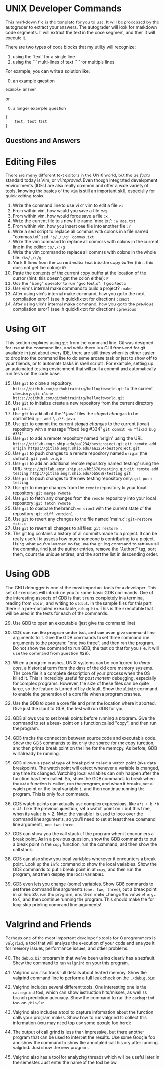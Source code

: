 # UNIX Developer Commands
This markdown file is the template for you to use.  It will be processed by the
autograder to extract your answers.  The autograder will look for markdown code segments.
It will extract the text in the code segment, and then it will execute it.

There are two types of code blocks that my utility will recognize:
1. using the \`text\` for a single line
2. using the \`\`\` multi-lines of text \`\`\`` for multiple lines


For example, you can write a solution like:

0. an example question 

`example answer`

or 

0. a longer example question
```
{
    test, test test
}
```

## Questions and Answers

# Editing Files
There are many different text editors in the UNIX world, but the _de facto_ standard today
is Vim, or _vi improved_.  Even though integrated development environments (IDEs) are 
also really common and offer a wide variety of tools, knowing the basics of the 
`vim` is still an important skill, especially for quick editing tasks.


1.	Write the command line to use vi or vim to edit a file
`vi`
2.	From within vim, how would you save a file
`:wq`
3.	From within vim, how would force save a file
`:x`
4. Write the current file to a new file name 'moe.txt':
`:w moe.txt`
5.	From within vim, how you insert one file into another file
`:r`
6.	Write a sed script to replace all commas with colons in a file named "commas.txt"
`sed 's/,/:/g' commas.txt`
7.	Write the vim command to replace all commas with colons in the current line in the editor:
`:s/,/:/g`
8.	Write the vim command to replace all commas with colons in the whole file:
`:%s/,/:/g`
9.	Yank 8 lines from the current editor text into the copy buffer (hint: this does not get the colon):
`8Y`
10. Paste the contents of the current copy buffer at the location of the cursor (hint: this doesn't get the colon either):
`P`
11. Use the "bang" operator to run "gcc test.c":
`! gcc test.c
12. Use vim's internal make command to build a project?
`:make`
13. After using vim's internal make command, how you go to the next compliation error? (see :h quickfix.txt for direction)
`:cnext`
14. After using vim's internal make command, how you go to the previous compliation error? (see :h quickfix.txt for direction)
`cprevious`

# Using GIT
This section explores using `git` from the command line.  Git was designed for use at the command line, and while there 
is a GUI front-end for git available in just about every IDE, there are still times when its either easier to drop 
into the command line to do some arcane task or just to show off to your friends, or to automate tasks in shell scripts. 
For example, setting up an automated testing environment that will pull a commit and automatically run tests on the 
code base.

15. Use `git` to clone a repository: `https://github.com/githubtraining/hellogitworld.git` to the current directory.
`git clone https://github.com/githubtraining/hellogitworld.git`
16. Use `git` to initialize create a new repository from the current directory
`git init`
17. Use `git` to add all of the '*.java' files the _staged changes_ to be committed
`git add \./\*.java`
18. Use `git` to commit the current _staged changes_ to the current (local) repository with a message "fixed bug #334"
`git commit -m "fixed bug #334"`
19. Use `git` to add a remote repository named 'origin' using the URL: `https://gitlab.engr.ship.edu/aa1234/bestproject.git` 
`git remote add origin https://gitlab.engr.ship.edu/aa1234/bestproject.git`
20. Use `git` to push changes to a remote repository named `origin` (the default):
`git push origin`
21. Use `git` to add an additional remote repository named 'testing' using the URL: `https://gitlab.engr.ship.edu/bb5678/testing.git`
`git remote add testing http://gitlab.engr.ship.edu/bb5678/testing.git`
22. Use `git` to push changes to the new testing repository only:
`git push testing`
23. Use `git` to merge changes from the `remote` repository to your local repository:
`git merge remote`
24. Use `git` to fetch any changes from the `remote` repository into your local repository:
`git fetch remote`
25. Use `git` to compare the branch `version1` with the current state of the repository:
`git diff version1`
26. Use `git` to revert any changes to the file named 'main.c':
`git-restore main.c`
27. Use `git` to revert all changes to all files:
`git restore .`
28. The git log contains a history of all commits made to a project.  It can be really useful to assess how much someone is contributing to a project.  Using what you've learned so far, use the git log command to retrieve all the commits, find just the author entries, remove the "Author:" tag, sort them, count the unique entires, and the sort the list in descending order.


# Using GDB
The GNU debugger is one of the most important tools for a developer.  This set of exercises will introduce you to some basic GDB commands.  One of the interesting aspects of GDB is that it runs completely in a terminal, reading from `stdin`, and writing to `stdout`.  In the sample files for this part there is a pre-compiled executable, `debug.bin`.  This is the executable that will be used in the tests for each of the commands.

29. Use GDB to open an executable (just give the command line)


30. GDB can run the program under test, and can even give command line arguments to it.  Give the GDB commands to set three command line arguments to the program: "one two three", and then run the program.  Do not show the command to run GDB, the test do that for you (i.e. it will use the command from question #28).


31. When a program crashes, UNIX systems can be configured to _dump core_, a historical term from the days of the old core memory systems.  The core file is a complete description of your process when the OS killed it.  This is incredibly useful for _post mortem_ debugging, especially for complex programs.  However, the size of these files can be quite large, so the feature is turned off by default.  Show the `ulimit` command to enable the generation of a core file when a program crashes.

32. Use the GDB to open a core file and print the location where it aborted.  Give just the input to GDB, the test will run GDB for you.

33. GDB allows you to set break points before running a program.  Give the command to set a break point on a function called "copy", and then run the program.

34. GDB tracks the connection between source code and executable code.  Show the GDB commands to list only the source for the copy function, and then print a break point on the line for the memcpy.  As before, GDB will already be running.

35. GDB allows a special type of break point called a watch point (aka data breakpoint).  The watch point will detect whenever a variable is changed, any time its changed.  Watching local variables can only happen after the function has been called.  So, show the GDB commands to break when the `main` function is called, run the program, and when it breaks, set a watch point on the local variable `i`, and then continue running the program.  This is only four commands.


36. GDB watch points can actually use complex expressions, like `a*a + b *b > 40`.  Like the previous question, set a watch point on i, but this time, when its value is > 2.  Note: the variable i is used to loop over the command line arguments, so you'll need to set at least three command line arguments, `one two three`.


37. GDB can show you the call stack of the program when it encounters a break point.  As in a previous question, show the GDB commands to put a break point in the `copy` function, run the command, and then show the call stack.


38. GDB can also show you local variables whenever it encounters a break point.  Look up the `info` command to show the local variables.  Show the GDB commands to put a break point in at `copy`, and then run the program, and then display the local variables.  


39. GDB even lets you change (some) variables.  Show GDB commands to set three command line arguments (`one, two, three`), put a break point in on line 20, run the program, and then make change the value of `argc` to 0, and then continue running the program.  This should make the for loop skip printing command line arguments!


# Valgrind and Friends

Perhaps one of the most important developer's tools for C programmers is `valgrind`, a tool that will analyze the execution of your code and analyze it for memory issues, performance issues, and other problems.

40. The `debug.bin` program in that we've been using clearly has a segfault.  Show the command to run `valgrind` on your this program.

41. Valgrind can also track full details about leaked memory.  Show the valgrind command line to perform a full leak check on the `./debug.bin`:

42. Valgrind includes several different tools.  One interesting one is the `cachegrind` tool, which can show instruction hits/misses, as well as branch prediction accuracy.  Show the command to run the `cachegrind` tool on `/bin/ls`:

43. Valgrind also includes a tool to capture information about the function calls your program makes.  Show how to run valgrind to collect this information (you may need top use some google foo here):

44. The output of call grind is less than impressive, but there another program that can be used to interpet the results.  Use some Google foo and show the command to show the annotated call history after running valgrind.  Just show the new program.

45. Valgrind also has a tool for analyzing threads which will be useful later in the semester.  Just enter the name of the tool below.

